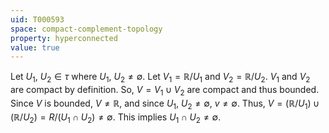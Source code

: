 ```yaml
---
uid: T000593
space: compact-complement-topology
property: hyperconnected
value: true
---
```

Let $U_1$, $U_2 \in \tau$ where $U_1$, $U_2 \neq \emptyset$. 
Let $V_1 = \mathbb{R} / U_1$ and $V_2 = \mathbb{R} / U_2$. 
$V_1$ and $V_2$ are compact by definition. 
So, $V = V_1 \cup V_2$ are compact and thus bounded.
Since $V$ is bounded, $V \neq \mathbb{R}$, and since $U_1$, $U_2 \neq \emptyset$, $v \neq \emptyset$.
Thus, $V = (\mathbb{R} / U_1) \cup (\mathbb{R} / U_2) = R / (U_1 \cap U_2) \neq \emptyset$.
This implies $U_1 \cap U_2 \neq \emptyset$.

